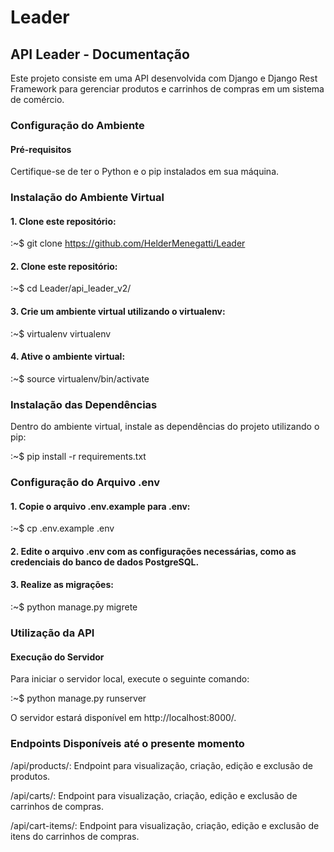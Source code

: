 # Leader
## API Leader - Documentação
Este projeto consiste em uma API desenvolvida com Django e Django Rest Framework para gerenciar produtos e carrinhos de compras em um sistema de comércio.

### Configuração do Ambiente

#### Pré-requisitos
Certifique-se de ter o Python e o pip instalados em sua máquina.

### Instalação do Ambiente Virtual
#### 1. Clone este repositório:

:~$ git clone https://github.com/HelderMenegatti/Leader

#### 2. Clone este repositório:

:~$ cd Leader/api_leader_v2/

#### 3. Crie um ambiente virtual utilizando o virtualenv:

:~$ virtualenv virtualenv

#### 4. Ative o ambiente virtual:

:~$ source virtualenv/bin/activate

### Instalação das Dependências

Dentro do ambiente virtual, instale as dependências do projeto utilizando o pip:

:~$ pip install -r requirements.txt

### Configuração do Arquivo .env

#### 1. Copie o arquivo .env.example para .env:

:~$ cp .env.example .env

#### 2. Edite o arquivo .env com as configurações necessárias, como as credenciais do banco de dados PostgreSQL.

#### 3. Realize as migrações:

:~$ python manage.py migrete

### Utilização da API
#### Execução do Servidor
Para iniciar o servidor local, execute o seguinte comando:

:~$ python manage.py runserver

O servidor estará disponível em http://localhost:8000/.

### Endpoints Disponíveis até o presente momento

/api/products/: Endpoint para visualização, criação, edição e exclusão de produtos.

/api/carts/: Endpoint para visualização, criação, edição e exclusão de carrinhos de compras.

/api/cart-items/: Endpoint para visualização, criação, edição e exclusão de itens do carrinhos de compras.
